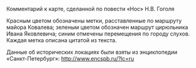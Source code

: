 Комментарий к карте, сделанной по повести «Нос» Н.В. Гоголя

Красным цветом обозначены метки, расставленные по маршруту майора Ковалева; зеленым цветом обозначен маршрут цирюльника Ивана Яковлевича; синим отмечены перемещения по городу слухов. Каждая метка описана цитатой из текста.

Данные об исторических локациях были взяты из энциклопедии «Санкт-Петербург»: http://www.encspb.ru/?lc=ru
